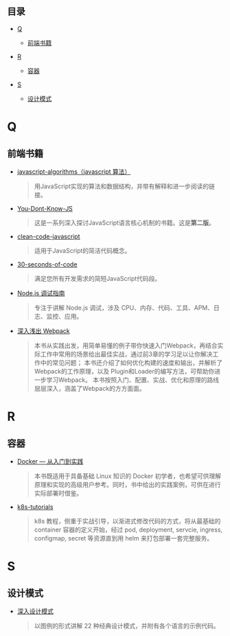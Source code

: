 ## 目录

+ [Q](#Q)
  - [前端书籍](#前端书籍)

+ [R](#R)
  - [容器](#容器)

+ [S](#S)
  - [设计模式](#设计模式)

# Q

## 前端书籍

- [javascript-algorithms（javascript 算法）](https://github.com/trekhleb/javascript-algorithms)
  > 用JavaScript实现的算法和数据结构，并带有解释和进一步阅读的链接。

- [You-Dont-Know-JS](https://github.com/getify/You-Dont-Know-JS)
  > 这是一系列深入探讨JavaScript语言核心机制的书籍。这是**第二版**。

- [clean-code-javascript](https://github.com/ryanmcdermott/clean-code-javascript)
  > 适用于JavaScript的简洁代码概念。

- [30-seconds-of-code](https://github.com/30-seconds/30-seconds-of-code)
  > 满足您所有开发需求的简短JavaScript代码段。

- [Node.js 调试指南](https://github.com/nswbmw/node-in-debugging)
  > 专注于讲解 Node.js 调试，涉及 CPU、内存、代码、工具、APM、日志、监控、应用。

- [深入浅出 Webpack](https://webpack.wuhaolin.cn/)
  > 本书从实践出发，用简单易懂的例子带你快速入门Webpack，再结合实际工作中常用的场景给出最佳实战，通过前3章的学习足以让你解决工作中的常见问题； 本书还介绍了如何优化构建的速度和输出，并解析了Webpack的工作原理，以及 Plugin和Loader的编写方法，可帮助你进一步学习Webpack。 本书按照入门、配置、实战、优化和原理的路线层层深入，涵盖了Webpack的方方面面。

# R

## 容器

- [Docker — 从入门到实践](https://vuepress.mirror.docker-practice.com/)
  > 本书既适用于具备基础 Linux 知识的 Docker 初学者，也希望可供理解原理和实现的高级用户参考。同时，书中给出的实践案例，可供在进行实际部署时借鉴。

- [k8s-tutorials](https://github.com/guangzhengli/k8s-tutorials)
  > k8s 教程，侧重于实战引导，以渐进式修改代码的方式，将从最基础的 container 容器的定义开始，经过 pod, deployment, servcie, ingress, configmap, secret 等资源直到用 helm 来打包部署一套完整服务。 

# S

## 设计模式

- [深入设计模式](https://refactoringguru.cn/design-patterns)
  > 以图例的形式讲解 22 种经典设计模式，并附有各个语言的示例代码。